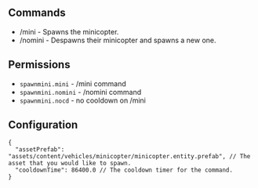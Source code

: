 ## Commands
* /mini - Spawns the minicopter.
* /nomini - Despawns their minicopter and spawns a new one.

## Permissions
* `spawnmini.mini` - /mini command
* `spawnmini.nomini` - /nomini command
* `spawnmini.nocd` - no cooldown on /mini

## Configuration
```
{
  "assetPrefab": "assets/content/vehicles/minicopter/minicopter.entity.prefab", // The asset that you would like to spawn.
  "cooldownTime": 86400.0 // The cooldown timer for the command.
}
```